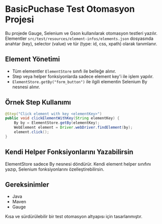 # BasicPuchase Test Otomasyon Projesi

Bu projede Gauge, Selenium ve Gson kullanılarak otomasyon testleri yazılır. Elementler `src/test/resources/element-infos/elements.json` dosyasında anahtar (key), selector (value) ve tür (type: id, css, xpath) olarak tanımlanır.

## Element Yönetimi
- Tüm elementler `ElementStore` sınıfı ile belleğe alınır.
- Step veya helper fonksiyonlarda sadece element key'i ile işlem yapılır.
- `ElementStore.getBy("form_button")` ile ilgili elementin Selenium By nesnesi alınır.

## Örnek Step Kullanımı
```java
@Step("Click element with key <elementKey>")
public void clickElementWithKey(String elementKey) {
    By by = ElementStore.getBy(elementKey);
    WebElement element = Driver.webDriver.findElement(by);
    element.click();
}
```

## Kendi Helper Fonksiyonlarını Yazabilirsin
ElementStore sadece By nesnesi döndürür. Kendi element helper sınıfını yazıp, Selenium fonksiyonlarını özelleştirebilirsin.

## Gereksinimler
- Java
- Maven
- Gauge

Kısa ve sürdürülebilir bir test otomasyon altyapısı için tasarlanmıştır.
